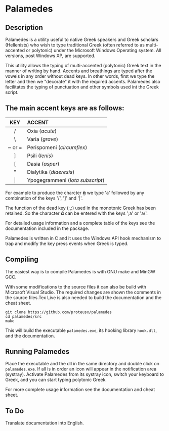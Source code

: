 # Palamedes

## Description 

Palamedes is a utility  useful to native Greek speakers and Greek scholars
(Hellenists) who wish to type traditional Greek (often referred to as
multi-accented or polytonic) under the Microsoft Windows Operating system.
All versions, post Windows XP, are supported.  

This utility  allows the typing of multi-accented (polytonic) Greek text in
the manner of writing by hand. Accents and breathings are typed after the
vowels in any order without dead keys. In other words, first we type the
letter and then we "decorate" it with the required accents.  Palamedes also
facilitates the typing of punctuation and other symbols used int the Greek
script. 

## The main accent keys are as follows:

| KEY          |     ACCENT          |
|:------------:|:------------------- |
|/             | Oxia (*acute*)
|\             | Varia (*grave*)
|~ or =        | Perispomeni (*circumflex*)
|]             | Psili  (*lenis*)
|[             | Dasia (*asper*)
|"             | Dialytika (*diaeresis*)
|\|            | Ypogegrammeni (*Iota subscript*)

For example to produce the charcter **ᾄ** we type 'a' followed by 
any combination of the keys '/', ']' and '|'.

The function of the dead key (;,:) used in the monotonic Greek 
has been retained. So the character **ά** can be entered with the keys
';a' or 'a/'.

For detailed usage information and a complete table of the keys 
see the documentation included in the package.

Palamedes is written in C and it uses the Windows API hook mechanism to trap
and modify the key press events when Greek is typed.


## Compiling

The easiest way is to compile Palamedes is with GNU make and MinGW GCC. 

With some modifications to the source files it can also be build with
Microsoft Visual Studio. The required changes are shown the  comments in
the source files.Tex Live is also needed to build the documentation and the
cheat sheet.

    git clone https://github.com/proteusx/palamedes
    cd palamedes/src
    make

This will build the executable `palamedes.exe`, its hooking library `hook.dll`,
and the documentation. 

## Running Palamedes

Place the executable and the dll in the same directory and double click on
`palamedes.exe`. If all is in order an icon will appear in the notification
area (systray).  Activate Palamedes from its systray icon, switch your
keyboard to Greek, and you can start typing polytonic Greek.

For more complete usage information see the documentation and cheat sheet.

## To Do

Translate documentation into English.
